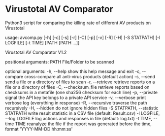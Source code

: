Virustotal AV Comparator
==========

Python3 script for comparing the killing rate of different AV products on Virustotal

usage: avcomp.py [-h] [-c] [-s] [-r] [-C] [-p] [-v] [-R] [-H] [-S STATPATH]
                 [-l LOGFILE] [-t TIME]
                 [PATH [PATH ...]]

Virustotal AV Comparator V1.2

positional arguments:
  PATH                  File/Folder to be scanned

optional arguments:
  -h, --help            show this help message and exit
  -c, --compare         cross-compare all anti-virus products (default action)
  -s, --send            send a file or a directory of files to scan
  -r, --retrieve        retrieve reports on a file or a directory of files
  -C, --checksum_file   retrieve reports based on checksums in a metafile (one
                        sha256 checksum for each line)
  -p, --private         signal the API key belongs to a private API service
  -v, --verbose         print verbose log (everything in response)
  -R, --recursive       traverse the path recursively
  -H, --hidden          do not ignore hidden files
  -S STATPATH, --statistic STATPATH
                        write result statistic in a CSV file (default:
                        Result.csv)
  -l LOGFILE, --log LOGFILE
                        log actions and responses in file (default: log.txt)
  -t TIME, --time TIME  reanalyze the file if the report was generated before
                        the time, format 'YYYY-MM-DD hh:mm:ss'
